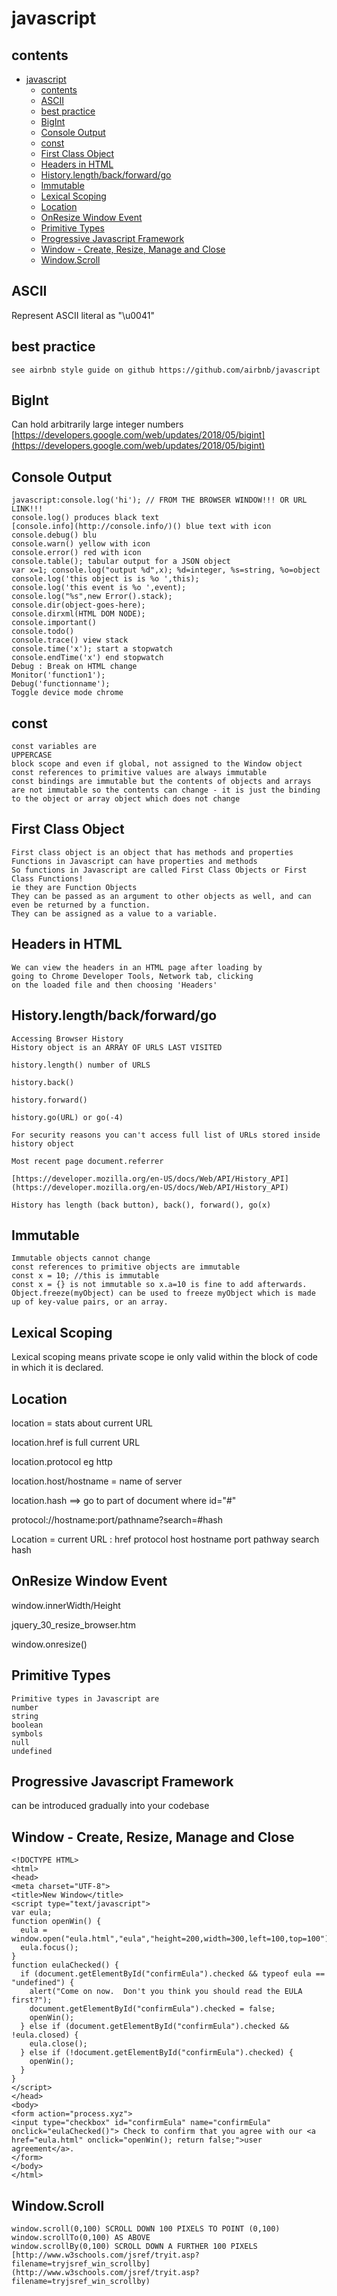 # javascript

## contents

- [javascript](#javascript)
  - [contents](#contents)
  - [ASCII](#ascii)
  - [best practice](#best-practice)
  - [BigInt](#bigint)
  - [Console Output](#console-output)
  - [const](#const)
  - [First Class Object](#first-class-object)
  - [Headers in HTML](#headers-in-html)
  - [History.length/back/forward/go](#historylengthbackforwardgo)
  - [Immutable](#immutable)
  - [Lexical Scoping](#lexical-scoping)
  - [Location](#location)
  - [OnResize Window Event](#onresize-window-event)
  - [Primitive Types](#primitive-types)
  - [Progressive Javascript Framework](#progressive-javascript-framework)
  - [Window - Create, Resize, Manage and Close](#window---create-resize-manage-and-close)
  - [Window.Scroll](#windowscroll)



## ASCII

Represent ASCII literal as "\u0041"

## best practice

```
see airbnb style guide on github https://github.com/airbnb/javascript 
```

## BigInt

Can hold arbitrarily large integer numbers
[https://developers.google.com/web/updates/2018/05/bigint](https://developers.google.com/web/updates/2018/05/bigint)

## Console Output

```
javascript:console.log('hi'); // FROM THE BROWSER WINDOW!!! OR URL LINK!!!
console.log() produces black text
[console.info](http://console.info/)() blue text with icon
console.debug() blu
console.warn() yellow with icon
console.error() red with icon
console.table(); tabular output for a JSON object
var x=1; console.log("output %d",x); %d=integer, %s=string, %o=object
console.log('this object is is %o ',this);
console.log('this event is %o ',event);
console.log("%s",new Error().stack);
console.dir(object-goes-here);
console.dirxml(HTML DOM NODE);
console.important()
console.todo()
console.trace() view stack
console.time('x'); start a stopwatch
console.endTime('x') end stopwatch
Debug : Break on HTML change
Monitor('function1');
Debug('functionname');
Toggle device mode chrome
```
## const

```
const variables are
UPPERCASE
block scope and even if global, not assigned to the Window object
const references to primitive values are always immutable
const bindings are immutable but the contents of objects and arrays are not immutable so the contents can change - it is just the binding to the object or array object which does not change
```



## First Class Object

```
First class object is an object that has methods and properties
Functions in Javascript can have properties and methods
So functions in Javascript are called First Class Objects or First Class Functions!
ie they are Function Objects
They can be passed as an argument to other objects as well, and can even be returned by a function.
They can be assigned as a value to a variable.
```




## Headers in HTML

```
We can view the headers in an HTML page after loading by
going to Chrome Developer Tools, Network tab, clicking
on the loaded file and then choosing 'Headers'
```

## History.length/back/forward/go

```
Accessing Browser History
History object is an ARRAY OF URLS LAST VISITED

history.length() number of URLS

history.back()

history.forward()

history.go(URL) or go(-4)

For security reasons you can't access full list of URLs stored inside history object

Most recent page document.referrer

[https://developer.mozilla.org/en-US/docs/Web/API/History_API](https://developer.mozilla.org/en-US/docs/Web/API/History_API)

History has length (back button), back(), forward(), go(x)
```

## Immutable

```
Immutable objects cannot change
const references to primitive objects are immutable
const x = 10; //this is immutable
const x = {} is not immutable so x.a=10 is fine to add afterwards.
Object.freeze(myObject) can be used to freeze myObject which is made up of key-value pairs, or an array.
```

## Lexical Scoping

Lexical scoping means private scope ie only valid within the block of code in which it is declared.

## Location

location = stats about current URL

location.href is full current URL

location.protocol eg http

location.host/hostname = name of server

location.hash ==> go to part of document where id="#"

protocol://hostname:port/pathname?search=#hash

Location = current URL : href protocol host hostname port pathway search hash

## OnResize Window Event

window.innerWidth/Height

jquery_30_resize_browser.htm

window.onresize()

## Primitive Types

```
Primitive types in Javascript are
number
string
boolean
symbols
null
undefined
```

## Progressive Javascript Framework

can be introduced gradually into your codebase

## Window - Create, Resize, Manage and Close

```
<!DOCTYPE HTML>
<html>
<head>
<meta charset="UTF-8">
<title>New Window</title>
<script type="text/javascript">
var eula;
function openWin() {
  eula = window.open("eula.html","eula","height=200,width=300,left=100,top=100");
  eula.focus();
}
function eulaChecked() {
  if (document.getElementById("confirmEula").checked && typeof eula == "undefined") {
    alert("Come on now.  Don't you think you should read the EULA first?");
    document.getElementById("confirmEula").checked = false;
    openWin();
  } else if (document.getElementById("confirmEula").checked && !eula.closed) {
    eula.close();
  } else if (!document.getElementById("confirmEula").checked) {
    openWin();  
  }
}
</script>
</head>
<body>
<form action="process.xyz">
<input type="checkbox" id="confirmEula" name="confirmEula" onclick="eulaChecked()"> Check to confirm that you agree with our <a href="eula.html" onclick="openWin(); return false;">user agreement</a>.
</form>
</body>
</html>
```

## Window.Scroll

```
window.scroll(0,100) SCROLL DOWN 100 PIXELS TO POINT (0,100)
window.scrollTo(0,100) AS ABOVE
window.scrollBy(0,100) SCROLL DOWN A FURTHER 100 PIXELS
[http://www.w3schools.com/jsref/tryit.asp?filename=tryjsref_win_scrollby](http://www.w3schools.com/jsref/tryit.asp?filename=tryjsref_win_scrollby)
```
